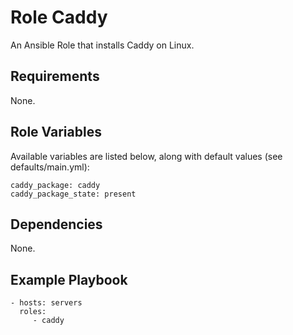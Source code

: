 Role Caddy
=========

An Ansible Role that installs Caddy on Linux.

Requirements
------------

None.

Role Variables
--------------

Available variables are listed below, along with default values (see defaults/main.yml):

    caddy_package: caddy
    caddy_package_state: present


Dependencies
------------
None.

Example Playbook
----------------

    - hosts: servers
      roles:
         - caddy
